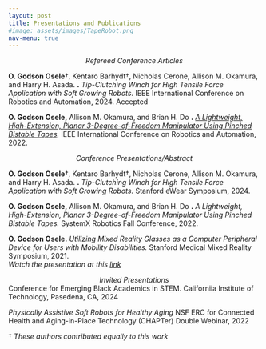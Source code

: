 ```yaml
---
layout: post
title: Presentations and Publications
#image: assets/images/TapeRobot.png
nav-menu: true
---
```


<center><em>Refereed Conference Articles</em></center>

**O. Godson Osele**&dagger;, Kentaro Barhydt&dagger;, Nicholas Cerone, Allison M. Okamura, and Harry H. Asada.  **.** _Tip-Clutching Winch for High Tensile Force Application with Soft Growing Robots._ IEEE International Conference on Robotics and Automation, 2024. Accepted

**O. Godson Osele,** Allison M. Okamura, and Brian H. Do **.** _[A Lightweight, High-Extension, Planar 3-Degree-of-Freedom Manipulator Using Pinched Bistable Tapes](https://ieeexplore.ieee.org/stamp/stamp.jsp?arnumber=9811976)._ IEEE International Conference on Robotics and Automation, 2022.

<center><em>Conference Presentations/Abstract</em></center>

**O. Godson Osele**&dagger;, Kentaro Barhydt&dagger;, Nicholas Cerone, Allison M. Okamura, and Harry H. Asada.  **.** _Tip-Clutching Winch for High Tensile Force Application with Soft Growing Robots._ Stanford eWear Symposium, 2024. 

**O. Godson Osele,** Allison M. Okamura, and Brian H. Do **.** _A Lightweight, High-Extension, Planar 3-Degree-of-Freedom Manipulator Using Pinched Bistable Tapes._ SystemX Robotics Fall Conference, 2022.

**O. Godson Osele.** _Utilizing Mixed Reality Glasses as a Computer Peripheral Device for Users with Mobility Disabilities._ Stanford Medical Mixed Reality Symposium, 2021.<br>_Watch the presentation at this [link](https://www.youtube.com/watch?v=D6Vt6CaK1L4&t=1730s)_

<center><em>Invited Presentations</em></center>
Conference for Emerging Black Academics in STEM. Californiia Institute of Technology, Pasedena, CA, 2024

_Physically Assistive Soft Robots for Healthy Aging_ NSF ERC for Connected Health and Aging-in-Place Technology (CHAPTer) Double Webinar, 2022


&dagger; *These authors contributed equally to this work*